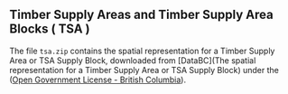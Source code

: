 ## Timber Supply Areas and Timber Supply Area Blocks ( TSA ) 

The file `tsa.zip` contains the spatial representation for a Timber Supply Area or TSA Supply Block, downloaded from [DataBC](The spatial representation for a Timber Supply Area or TSA Supply Block) under the ([Open Government License - British Columbia](http://www.data.gov.bc.ca/local/dbc/docs/license/OGL-vbc2.0.pdf)). 
